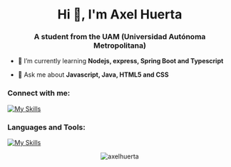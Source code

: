<h1 align="center">Hi 👋, I'm Axel Huerta</h1>
<h3 align="center">A student from the UAM (Universidad Autónoma Metropolitana)</h3>

- 🌱 I’m currently learning **Nodejs, express, Spring Boot and Typescript**

- 💬 Ask me about **Javascript, Java, HTML5 and CSS**

<h3 align="left">Connect with me:</h3>

[![My Skills](https://skillicons.dev/icons?i=discord,linkedin,codepen,stackoverflow,twitter,instagram)](https://skillicons.dev)

<h3 align="left">Languages and Tools:</h3>

[![My Skills](https://skillicons.dev/icons?i=ts,js,java,html,css,nodejs,express,spring,react,mysql,linux,neovim,vscode)](https://skillicons.dev)

<center><p><img align="center" src="https://github-readme-stats.vercel.app/api/top-langs?username=axelhuerta&show_icons=true&locale=en&layout=compact" alt="axelhuerta" /></p></center>
